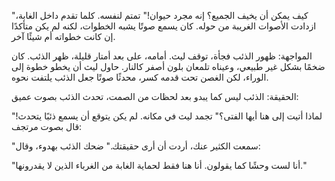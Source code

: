 "كيف يمكن أن يخيف الجميع؟ إنه مجرد حيوان!" تمتم لنفسه. كلما تقدم داخل الغابة، ازدادت الأصوات الغريبة من حوله. كان يسمع صوتًا يشبه الخطوات، لكنه لم يكن متأكدًا إن كانت خطواته أم شيئًا آخر.

المواجهة: ظهور الذئب فجأة، توقف ليث. أمامه، على بعد أمتار قليلة، ظهر الذئب. كان ضخمًا بشكل غير طبيعي، وعيناه تلمعان بلون أصفر كالنار. حاول ليث أن يخطو خطوة إلى الوراء، لكن الغصن تحت قدمه كسر، محدثًا صوتًا جعل الذئب يلتفت نحوه.

الحقيقة: الذئب ليس كما يبدو بعد لحظات من الصمت، تحدث الذئب بصوت عميق:

"لماذا أتيت إلى هنا أيها الفتى؟" تجمد ليث في مكانه. لم يكن يتوقع أن يسمع ذئبًا يتحدث! قال بصوت مرتجف:

"سمعت الكثير عنك، أردت أن أرى حقيقتك." ضحك الذئب بهدوء، وقال:

"أنا لست وحشًا كما يقولون. أنا هنا فقط لحماية الغابة من الغرباء الذين لا يقدرونها."
